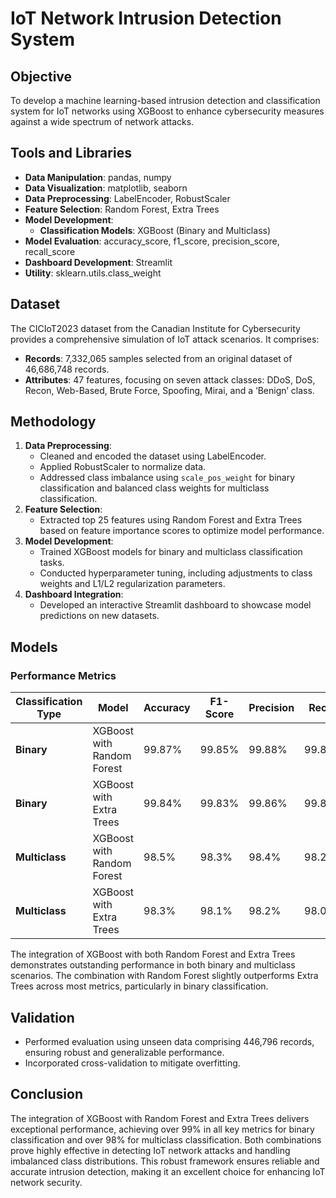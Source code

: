 # IoT Network Intrusion Detection System

## Objective
To develop a machine learning-based intrusion detection and classification system for IoT networks using XGBoost to enhance cybersecurity measures against a wide spectrum of network attacks.

## Tools and Libraries
- **Data Manipulation**: pandas, numpy
- **Data Visualization**: matplotlib, seaborn
- **Data Preprocessing**: LabelEncoder, RobustScaler
- **Feature Selection**: Random Forest, Extra Trees
- **Model Development**:
  - **Classification Models**: XGBoost (Binary and Multiclass)
- **Model Evaluation**: accuracy_score, f1_score, precision_score, recall_score
- **Dashboard Development**: Streamlit
- **Utility**: sklearn.utils.class_weight

## Dataset
The CICIoT2023 dataset from the Canadian Institute for Cybersecurity provides a comprehensive simulation of IoT attack scenarios. It comprises:
- **Records**: 7,332,065 samples selected from an original dataset of 46,686,748 records.
- **Attributes**: 47 features, focusing on seven attack classes: DDoS, DoS, Recon, Web-Based, Brute Force, Spoofing, Mirai, and a ‘Benign’ class.

## Methodology
1. **Data Preprocessing**:
   - Cleaned and encoded the dataset using LabelEncoder.
   - Applied RobustScaler to normalize data.
   - Addressed class imbalance using `scale_pos_weight` for binary classification and balanced class weights for multiclass classification.
2. **Feature Selection**:
   - Extracted top 25 features using Random Forest and Extra Trees based on feature importance scores to optimize model performance.
3. **Model Development**:
   - Trained XGBoost models for binary and multiclass classification tasks.
   - Conducted hyperparameter tuning, including adjustments to class weights and L1/L2 regularization parameters.
4. **Dashboard Integration**:
   - Developed an interactive Streamlit dashboard to showcase model predictions on new datasets.

## Models

### Performance Metrics

| **Classification Type** | **Model**                | **Accuracy** | **F1-Score** | **Precision** | **Recall** |
|--------------------------|--------------------------|--------------|--------------|---------------|------------|
| **Binary**               | XGBoost with Random Forest | 99.87%       | 99.85%       | 99.88%        | 99.84%     |
| **Binary**               | XGBoost with Extra Trees  | 99.84%       | 99.83%       | 99.86%        | 99.82%     |
| **Multiclass**           | XGBoost with Random Forest | 98.5%        | 98.3%        | 98.4%         | 98.2%      |
| **Multiclass**           | XGBoost with Extra Trees  | 98.3%        | 98.1%        | 98.2%         | 98.0%      |

The integration of XGBoost with both Random Forest and Extra Trees demonstrates outstanding performance in both binary and multiclass scenarios. The combination with Random Forest slightly outperforms Extra Trees across most metrics, particularly in binary classification.

## Validation
- Performed evaluation using unseen data comprising 446,796 records, ensuring robust and generalizable performance.
- Incorporated cross-validation to mitigate overfitting.

## Conclusion
The integration of XGBoost with Random Forest and Extra Trees delivers exceptional performance, achieving over 99% in all key metrics for binary classification and over 98% for multiclass classification. Both combinations prove highly effective in detecting IoT network attacks and handling imbalanced class distributions. This robust framework ensures reliable and accurate intrusion detection, making it an excellent choice for enhancing IoT network security.
